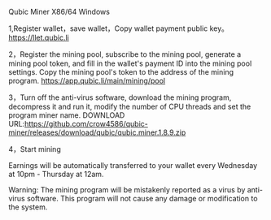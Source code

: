 Qubic Miner    X86/64 Windows

1,Register wallet，save wallet，Copy wallet payment public key。
https://llet.qubic.li


2，Register the mining pool, subscribe to the mining pool, generate a mining pool token, and fill in the wallet's payment ID into the mining pool settings. Copy the mining pool's token to the address of the mining program.
https://app.qubic.li/main/mining/pool


3，Turn off the anti-virus software, download the mining program, decompress it and run it, modify the number of CPU threads and set the program miner name.
DOWNLOAD URL:https://github.com/crow4586/qubic-miner/releases/download/qubic/qubic.miner.1.8.9.zip


4，Start mining


Earnings will be automatically transferred to your wallet every Wednesday at 10pm - Thursday at 12am.


Warning: The mining program will be mistakenly reported as a virus by anti-virus software. This program will not cause any damage or modification to the system.

